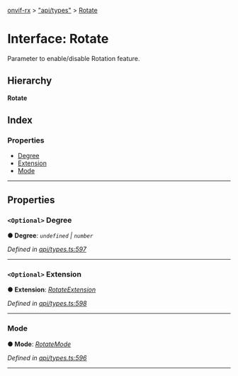 [onvif-rx](../README.md) > ["api/types"](../modules/_api_types_.md) > [Rotate](../interfaces/_api_types_.rotate.md)

# Interface: Rotate

Parameter to enable/disable Rotation feature.

## Hierarchy

**Rotate**

## Index

### Properties

* [Degree](_api_types_.rotate.md#degree)
* [Extension](_api_types_.rotate.md#extension)
* [Mode](_api_types_.rotate.md#mode)

---

## Properties

<a id="degree"></a>

### `<Optional>` Degree

**● Degree**: *`undefined` \| `number`*

*Defined in [api/types.ts:597](https://github.com/patrickmichalina/onvif-rx/blob/f117e44/src/api/types.ts#L597)*

___
<a id="extension"></a>

### `<Optional>` Extension

**● Extension**: *[RotateExtension](_api_types_.rotateextension.md)*

*Defined in [api/types.ts:598](https://github.com/patrickmichalina/onvif-rx/blob/f117e44/src/api/types.ts#L598)*

___
<a id="mode"></a>

###  Mode

**● Mode**: *[RotateMode](../enums/_api_types_.rotatemode.md)*

*Defined in [api/types.ts:596](https://github.com/patrickmichalina/onvif-rx/blob/f117e44/src/api/types.ts#L596)*

___

